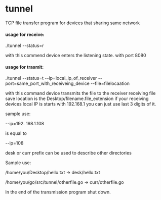 # tunnel
TCP file transfer program for devices that sharing same network

#### usage for receive:
./tunnel --status=r

with this commend device enters the listening state. with port 8080

#### usage for trasmit:
./tunnel --status=t --ip=local_ip_of_receiver --port=same_port_with_receiveing_device --file=filelocaation

with this command device transmits the file to the receiver receiving file save location is the Desktop/filename.file_extension
if your receiving devices local IP is starts with 192.168.1 you can just use last 3 digits of it.

sample use:

--ip=192. 198.1.108 

is equal to

--ip=108 

desk or curr prefix can be used to describe other directories

Sample use:

/home/you/Desktop/hello.txt           -> desk/hello.txt

/home/you/go/src/tunnel/otherfile.go  -> curr/otherfile.go

In the end of the transmission program shut down.
